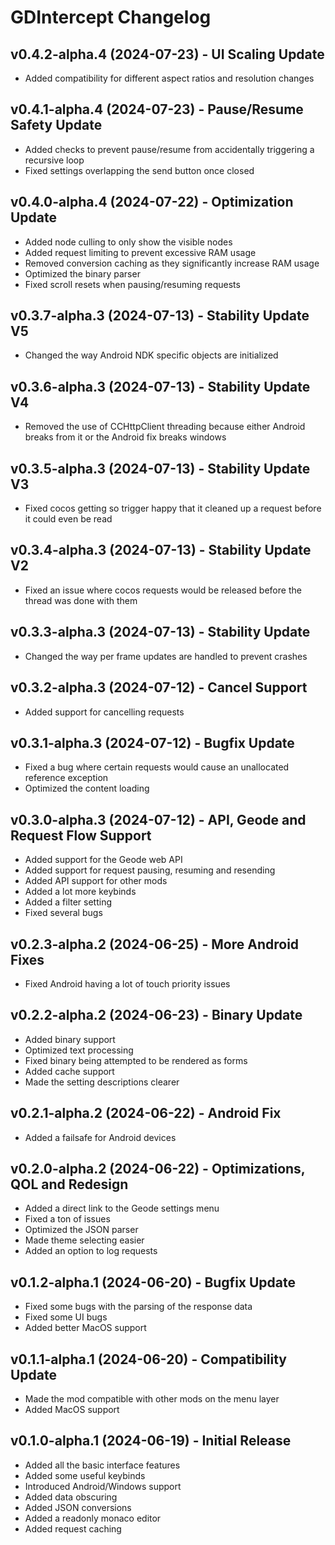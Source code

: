 # GDIntercept Changelog

## v0.4.2-alpha.4 (2024-07-23) - UI Scaling Update

- Added compatibility for different aspect ratios and resolution changes

## v0.4.1-alpha.4 (2024-07-23) - Pause/Resume Safety Update

- Added checks to prevent pause/resume from accidentally triggering a recursive loop
- Fixed settings overlapping the send button once closed

## v0.4.0-alpha.4 (2024-07-22) - Optimization Update

- Added node culling to only show the visible nodes
- Added request limiting to prevent excessive RAM usage
- Removed conversion caching as they significantly increase RAM usage
- Optimized the binary parser
- Fixed scroll resets when pausing/resuming requests

## v0.3.7-alpha.3 (2024-07-13) - Stability Update V5

- Changed the way Android NDK specific objects are initialized

## v0.3.6-alpha.3 (2024-07-13) - Stability Update V4

- Removed the use of CCHttpClient threading because either Android breaks from it or the Android fix breaks windows

## v0.3.5-alpha.3 (2024-07-13) - Stability Update V3

- Fixed cocos getting so trigger happy that it cleaned up a request before it could even be read

## v0.3.4-alpha.3 (2024-07-13) - Stability Update V2

- Fixed an issue where cocos requests would be released before the thread was done with them

## v0.3.3-alpha.3 (2024-07-13) - Stability Update

- Changed the way per frame updates are handled to prevent crashes

## v0.3.2-alpha.3 (2024-07-12) - Cancel Support

- Added support for cancelling requests

## v0.3.1-alpha.3 (2024-07-12) - Bugfix Update

- Fixed a bug where certain requests would cause an unallocated reference exception
- Optimized the content loading

## v0.3.0-alpha.3 (2024-07-12) - API, Geode and Request Flow Support

- Added support for the Geode web API
- Added support for request pausing, resuming and resending
- Added API support for other mods
- Added a lot more keybinds
- Added a filter setting
- Fixed several bugs

## v0.2.3-alpha.2 (2024-06-25) - More Android Fixes

- Fixed Android having a lot of touch priority issues

## v0.2.2-alpha.2 (2024-06-23) - Binary Update

- Added binary support
- Optimized text processing
- Fixed binary being attempted to be rendered as forms
- Added cache support
- Made the setting descriptions clearer

## v0.2.1-alpha.2 (2024-06-22) - Android Fix

- Added a failsafe for Android devices

## v0.2.0-alpha.2 (2024-06-22) - Optimizations, QOL and Redesign

- Added a direct link to the Geode settings menu
- Fixed a ton of issues
- Optimized the JSON parser
- Made theme selecting easier
- Added an option to log requests

## v0.1.2-alpha.1 (2024-06-20) - Bugfix Update

- Fixed some bugs with the parsing of the response data
- Fixed some UI bugs
- Added better MacOS support

## v0.1.1-alpha.1 (2024-06-20) - Compatibility Update

- Made the mod compatible with other mods on the menu layer
- Added MacOS support

## v0.1.0-alpha.1 (2024-06-19) - Initial Release

- Added all the basic interface features
- Added some useful keybinds
- Introduced Android/Windows support
- Added data obscuring
- Added JSON conversions
- Added a readonly monaco editor
- Added request caching
